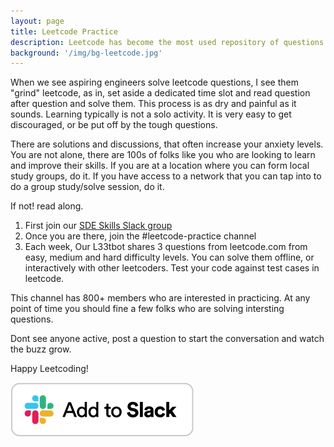 ```yaml
---
layout: page
title: Leetcode Practice
description: Leetcode has become the most used repository of questions. 
background: '/img/bg-leetcode.jpg'
---
```


When we see aspiring engineers solve leetcode questions, I see them "grind" leetcode, as in, set aside a dedicated time slot and read question after question and solve them. This process is as dry and painful as it sounds. Learning typically is not a solo activity. It is very easy to get discouraged, or be put off by the tough questions. 

There are solutions and discussions, that often increase your anxiety levels. You are not alone, there are 100s of folks like you who are looking to learn and improve their skills. If you are at a location where you can form local study groups, do it. If you have access to a network that you can tap into to do a group study/solve session, do it.

If not! read along.

1. First join our [SDE Skills Slack group][sde-skills-slack]
2. Once you are there, join the #leetcode-practice channel
3. Each week, Our L33tbot shares 3 questions from leetcode.com from easy, medium and hard difficulty levels. You can solve them offline, or interactively with other leetcoders. Test your code against test cases in leetcode.

This channel has 800+ members who are interested in practicing. At any point of time you should fine a few folks who are solving intersting questions. 

Dont see anyone active, post a question to start the conversation and watch the buzz grow.


Happy Leetcoding!

[![](/img/btn-add-to-slack.png)][sde-skills-slack]

[sde-skills-slack]: https://www.sdeskills.com/slack